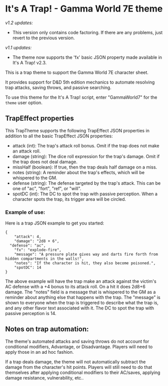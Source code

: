 # It's A Trap! - Gamma World 7E theme

_v1.2 updates:_
* This version only contains code factoring. If there are any problems, just revert to the previous version.

_v1.1 updates:_
* The theme now supports the 'fx' basic JSON property made available in It's A Trap! v2.3.

This is a trap theme to support the Gamma World 7E character sheet.

It provides support for D&D 5th edition mechanics to automate resolving trap
attacks, saving throws, and passive searching.

To use this theme for the It's A Trap! script, enter "GammaWorld7" for the ```theme``` user option.

## TrapEffect properties

This TrapTheme supports the following TrapEffect JSON properties in addition
to all the basic TrapEffect JSON properties:
* attack (int): The trap's attack roll bonus. Omit if the trap does not make an attack roll.
* damage (string): The dice roll expression for the trap's damage. Omit if the trap does not deal damage.
* missHalf (boolean): If true, then the trap deals half damage on a miss.
* notes (string): A reminder about the trap's effects, which will be whispered to the GM.
* defense (string): The defense targeted by the trap's attack. This can be one of "ac", "fort", "ref", or "will".
* spotDC (int): The DC to spot the trap with passive perception. When a character spots the trap, its trigger area will be circled.

### Example of use:

Here is a trap JSON example to get you started:

```
{
	"attack": 4,
	"damage": "2d8 + 6",
  "defense": "ac",
	"fx": "explode-fire",
	"message": "A pressure plate gives way and darts fire forth from hidden compartments in the walls!",
	"notes": "If the character is hit, they also become poisoned.",
	"spotDC": 14
}
```
The above example will have the trap make an attack against the victim's AC defense with a +4 bonus to its attack roll.
On a hit it does 2d8+6 damage.
The "notes" field is a message that is whispered to the GM as a reminder about anything else that happens with the trap.
The "message" is shown to everyone when the trap is triggered to describe what the trap is, and any other flavor text associated with it.
The DC to spot the trap with passive perception is 14.

## Notes on trap automation:
The theme's automated attacks and saving throws do not account for conditional
modifiers, Advantage, or Disadvantage. Players will need to apply those in an
ad hoc fashion.

If a trap deals damage, the theme will not automatically subtract
the damage from the character's hit points. Players will still need to do that
themselves after applying conditional modifiers to their AC/saves,
applying damage resistance, vulnerability, etc..
